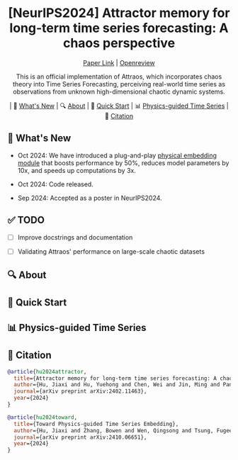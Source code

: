 <div align="center">
    
# [NeurIPS2024] Attractor memory for long-term time series forecasting: A chaos perspective
[Paper Link](https://arxiv.org/pdf/2402.11463) | [Openreview](https://openreview.net/forum?id=fEYHZzN7kX&referrer=%5BAuthor%20Console%5D(%2Fgroup%3Fid%3DNeurIPS.cc%2F2024%2FConference%2FAuthors%23your-submissions))

This is an official implementation of Attraos, which incorporates chaos theory
into Time Series Forecasting, perceiving real-world time series as observations from unknown high-dimensional chaotic dynamic systems. 


</div>

<p align="center">
    | 🎉&nbsp;<a href="#-news">What's New</a>
    | 🔍&nbsp;<a href="#-about">About</a>
    | 🚀&nbsp;<a href="#-quick-start">Quick Start</a>
    | 📊&nbsp;<a href="#-evaluation">Physics-guided Time Series</a>
    | 🔗&nbsp;<a href="#-citation">Citation</a>
</p>



## 🎉 What's New

* Oct 2024: We have introduced a plug-and-play [physical embedding module](https://arxiv.org/pdf/2410.06651) that boosts performance by 50%, reduces model parameters by 10x, and speeds up computations by 3x.

* Oct 2024: Code released.

* Sep 2024: Accepted as a poster in NeurIPS2024.


## ✅ TODO

- [ ] Improve docstrings and documentation

- [ ] Validating Attraos' performance on large-scale chaotic datasets

## 🔍 About



## 🚀 Quick Start

## 📊 Physics-guided Time Series



## 🔗 Citation

```bibtex
@article{hu2024attractor,
  title={Attractor memory for long-term time series forecasting: A chaos perspective},
  author={Hu, Jiaxi and Hu, Yuehong and Chen, Wei and Jin, Ming and Pan, Shirui and Wen, Qingsong and Liang, Yuxuan},
  journal={arXiv preprint arXiv:2402.11463},
  year={2024}
}
```

```bibtex
@article{hu2024toward,
  title={Toward Physics-guided Time Series Embedding},
  author={Hu, Jiaxi and Zhang, Bowen and Wen, Qingsong and Tsung, Fugee and Liang, Yuxuan},
  journal={arXiv preprint arXiv:2410.06651},
  year={2024}
}
```
